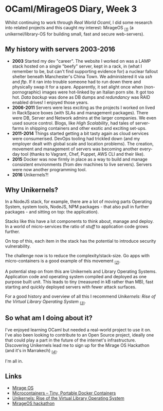 # OCaml/MirageOS Diary, Week 3

Whilst continuing to work through _Real World Ocaml_, I did some
research into related projects and this caught my interest:
MirageOS <sub>[_[1](#ref1)_]</sub> (a unikernel/library-OS for
building small, fast and secure web-servers).

## My history with servers 2003-2016

* **2003** Started my dev "career". The website I
  worked on was a LAMP stack hosted on a single "beefy" server,
  kept in a rack, in (what I remember to be, but can't find
  supporting evidence for) a nuclear fallout shelter beneath
  Manchester's China Town. We administered it via _ssh_ and _ftp_.
  If it ran into trouble someone had to run down there and
  physically swap it for a spare. Apparently, it set alight once
  when (non-pornographic) images were hot-linked by an Italian porn
  site. It got too hot. _Data backup_ was done as DB dumps and
  _redundancy_ was RAID enabled drives! I enjoyed those years.
* **2006-2011** Servers were less exciting as the projects I worked on lived
  in RackSpace boxes (with SLAs and management packages). There were
  DB, Server and Network admins at the larger companies.
  We even used source control.
  Blogs, like _High Scalability_, had tales of server-farms in
  shipping containers and other exotic and exciting set-ups.
* **2011-2014** Things started getting a bit tasty again as cloud
  services were consumerised. DevOps tooling had trickled down (and
  my employer dealt with global scale and location problems). The
  creation, movement and management of servers was becoming another
  every-day tool (thanks to Vagrant, Chef, Puppet, AWS CLI and their
  like).
* **2015** Docker was now firmly in place as a way to build
  and manage consistent environments (from dev machines to live servers).
  Servers were now another programming tool.
* **2016** Unikernels?!

## Why Unikernels?

In a NodeJS stack, for example, there are a lot of moving parts 
Operating System, system tools,  NodeJS, NPM packages - that also
pull in further packages - and sitting on top: the application).

Stacks like this have a lot components to think about, manage and
deploy. In a world of micro-services the ratio of _stuff_ to
application code grows further.

On top of this, each item in the stack has the potential to
introduce security vulnerability.

The challenge now is to reduce the complexity/stack-size. Go apps
with micro-containers is a good example of this movement
<sub>[_[2](#ref2)_]</sub>.

A potential step on from this are Unikernels and Library Operating
Systems. Application code and operating system compiled and
deployed as one purpose built unit. This leads to tiny (measured in kB
rather than MB), fast starting and quickly deployed servers with
fewer attack surfaces.

For a good history and overview of all this I recommend
_Unikernels: Rise of the Virtual Library Operating System_
<sub>[_[3](#ref3)_]</sub>.

## So what am I doing about it?

I've enjoyed learning OCaml but needed a real-world project to use
it on. I've also been looking to contribute to an Open Source
project, ideally one that could play a part in the future of the
internet's infrastructure. Discovering Unikernels lead me to sign
up for the Mirage OS Hackathon (and it's in Marrakech)
<sub>[_[4](#ref4)_]</sub>.

I'm all in.

## Links

* <a id="ref1"></a> [Mirage OS](https://mirage.io/)
* <a id="ref2"></a> [Microcontainers – Tiny, Portable Docker Containers](http://www.iron.io/microcontainers-tiny-portable-containers/)
* <a id="ref3"></a> [Unikernels: Rise of the Virtual Library Operating System](http://queue.acm.org/detail.cfm?id=2566628)
* <a id="ref4"></a> [MirageOS hackathon](http://marrakech2016.mirage.io/)
